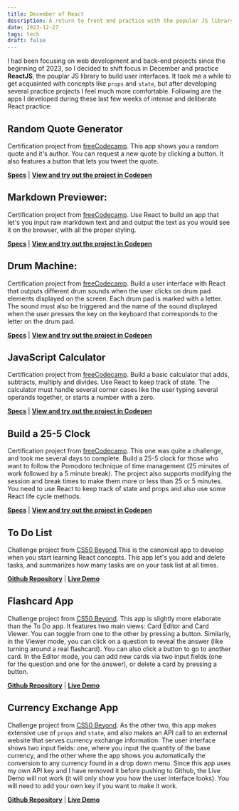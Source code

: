 ```yaml
---
title: December of React
description: A return to front end practice with the popular JS library
date: 2023-12-27
tags: tech
draft: false
---
```


I had been focusing on web development and back-end projects since the beginning of 2023, so I decided to shift focus in December and practice **ReactJS**, the pouplar JS library to build user interfaces. It took me a while to get acquainted with concepts like `props` and `state`, but after developing several practice projects I feel much more comfortable.  Following are the apps I developed during these last few weeks of intense and deliberate React practice:

## Random Quote Generator

Certification project from [freeCodecamp](https://www.freecodecamp.org/learn/front-end-development-libraries/). This app shows you a random quote and it's author. You can request a new quote by clicking a button. It also features a button that lets you tweet the quote.

**[Specs](https://www.freecodecamp.org/learn/front-end-development-libraries/front-end-development-libraries-projects/build-a-random-quote-machine)** | **[View and try out the project in Codepen](https://codepen.io/mariobox/pen/abXgEJR)**

## Markdown Previewer:
Certification project from [freeCodecamp](https://www.freecodecamp.org/learn/front-end-development-libraries/). Use React to build an app that let's you input raw markdown text and and output the text as you would see it on the browser, with all the proper styling.

**[Specs](https://www.freecodecamp.org/learn/front-end-development-libraries/front-end-development-libraries-projects/build-a-markdown-previewer)** | **[View and try out the project in Codepen](https://codepen.io/mariobox/pen/QWYeKKK)**

## Drum Machine:
Certification project from [freeCodecamp](https://www.freecodecamp.org/learn/front-end-development-libraries/). Build a user interface with React that outputs different drum sounds when the user clicks on drum pad elements displayed on the screen. Each drum pad is marked with a letter. The sound must also be triggered and the name of the sound displayed when the user presses the key on the keyboard that corresponds to the letter on the drum pad.

**[Specs](https://www.freecodecamp.org/learn/front-end-development-libraries/front-end-development-libraries-projects/build-a-drum-machine)** | **[View and try out the project in Codepen](https://codepen.io/mariobox/pen/ExMawXL)**

## JavaScript Calculator
Certification project from [freeCodecamp](https://www.freecodecamp.org/learn/front-end-development-libraries/). Build a basic calculator that adds, subtracts, multiply and divides. Use React to keep track of state. The calculator must handle several corner cases like the user typing several operands together, or starts a number with a zero.

**[Specs](https://www.freecodecamp.org/learn/front-end-development-libraries/front-end-development-libraries-projects/build-a-javascript-calculator)** | **[View and try out the project in Codepen](https://codepen.io/mariobox/pen/YzBmBBN)**

## Build a 25-5 Clock
Certification project from [freeCodecamp](https://www.freecodecamp.org/learn/front-end-development-libraries/). This one was quite a challenge, and took me several days to complete. Build a 25-5 clock for those who want to follow the Pomodoro technique of time management (25 minutes of work followed by a 5 minute break). The project also supports modifying the session and break times to make them more or less than 25 or 5 minutes. You need to use React to keep track of state and props and also use some React life cycle methods.

**[Specs](https://www.freecodecamp.org/learn/front-end-development-libraries/front-end-development-libraries-projects/build-a-25--5-clock)** | **[View and try out the project in Codepen](https://codepen.io/mariobox/pen/NWJPagr)**

## To Do List

Challenge project from [CS50 Beyond](https://cs50.harvard.edu/beyond/2019/).This is the canonical app to develop when you start learning React concepts. This app let's you add and delete tasks, and summarizes how many tasks are on your task list at all times. 

**[Github Repository](https://github.com/mariobox/react-todo-2023)** | **[Live Demo](https://mariosanchez.org/react-todo-2023/)**

## Flashcard App

Challenge project from [CS50 Beyond](https://cs50.harvard.edu/beyond/2019/). This app is slightly more elaborate than the To Do app. It features two main views: Card Editor and Card Viewer. You can toggle from one to the other by pressing a button. Similarly, in the Viewer mode, you can click on a question to reveal the answer (like turning around a real flashcard). You can also click a button to go to another card. In the Editor mode, you can add new cards via two input fields (one for the question and one for the answer), or delete a card by pressing a button.

**[Github Repository](https://github.com/mariobox/flashcards)** | **[Live Demo](https://mariosanchez.org/flashcards/)**

## Currency Exchange App

Challenge project from [CS50 Beyond](https://cs50.harvard.edu/beyond/2019/). As the other two, this app makes extensive use of `props` and `state`, and also makes an API call to an external website that serves currency exchange information. The user interface shows two input fields: one, where you input the quantity of the base currency, and the other where the app shows you automatically the conversion to any currency found in a drop down menu. Since this app uses my own API key and I have removed it before pushing to Github, the Live Demo will not work (it will only show you how the user interface looks). You will need to add your own key if you want to make it work. 

**[Github Repository](https://github.com/mariobox/react-exchange)** | **[Live Demo](http://mariosanchez.org/react-exchange/)**

